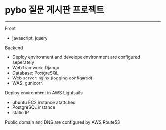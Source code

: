 # pybo 질문 게시판 프로젝트
---

Front
 - javascript, jquery
 
Backend
 - Deploy environment and develope environment are configured seperately
 - Web framwork: Django 
 - Database: PostgreSQL
 - Web server: nginx (logging configured) 
 - WAS: gunicorn
 
Deploy environment in AWS Lightsails
 - ubuntu EC2 instance atattched
 - PostgreSQL instance
 - static IP

Public domain and DNS are configured by AWS Route53  
 
